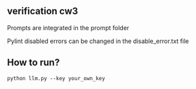 ## verification cw3

Prompts are integrated in the prompt folder

Pylint disabled errors can be changed in the disable_error.txt file

## How to run?
```
python llm.py --key your_own_key
```
